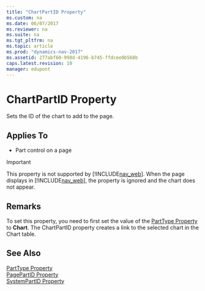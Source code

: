 ```yaml
---
title: "ChartPartID Property"
ms.custom: na
ms.date: 06/07/2017
ms.reviewer: na
ms.suite: na
ms.tgt_pltfrm: na
ms.topic: article
ms.prod: "dynamics-nav-2017"
ms.assetid: 277abf60-998d-4196-b745-ffdcee0b568b
caps.latest.revision: 10
manager: edupont
---
```

# ChartPartID Property
Sets the ID of the chart to add to the page.  
  
## Applies To  
  
-   Part control on a page  
  
> [!IMPORTANT]  
>  This property is not supported by [!INCLUDE[nav_web](includes/nav_web_md.md)]. When the page displays in [!INCLUDE[nav_web](includes/nav_web_md.md)], the property is ignored and the chart does not appear.  
  
## Remarks  
 To set this property, you need to first set the value of the [PartType Property](devenv-parttype-property.md) to **Chart**. The ChartPartID property creates a link to the selected chart in the Chart table.  
  
## See Also  
 [PartType Property](devenv-parttype-property.md)   
 [PagePartID Property](devenv-pagepartid-property.md)   
 [SystemPartID Property](devenv-systempartid-property.md)